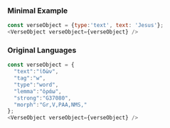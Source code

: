 ### Minimal Example

```js
const verseObject = {type:'text', text: 'Jesus'};
<VerseObject verseObject={verseObject} />
```

### Original Languages

```js
const verseObject = {
  "text":"ἰδὼν",
  "tag":"w",
  "type":"word",
  "lemma":"ὁράω",
  "strong":"G37080",
  "morph":"Gr,V,PAA,NMS,"
};
<VerseObject verseObject={verseObject} />
```